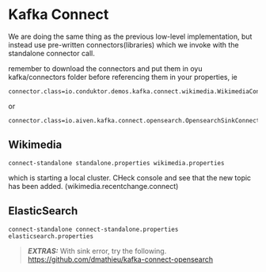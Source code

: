 # Kafka Connect
We are doing the same thing as the previous low-level implementation,
but instead use pre-written connectors(libraries) which we invoke with the standalone connector
call.

remember to download the connectors and put them in oyu kafka/connectors folder
before referencing them in your properties, ie
```commandline
connector.class=io.conduktor.demos.kafka.connect.wikimedia.WikimediaConnector
```
or
````commandline
connector.class=io.aiven.kafka.connect.opensearch.OpensearchSinkConnector
````


## Wikimedia
````commandline
connect-standalone standalone.properties wikimedia.properties
````

which is starting a local cluster. CHeck console and see that the new topic has been
added. (wikimedia.recentchange.connect)


## ElasticSearch

````commandline
connect-standalone connect-standalone.properties elasticsearch.properties
````

> **_EXTRAS:_** With sink error, try the following.  https://github.com/dmathieu/kafka-connect-opensearch

